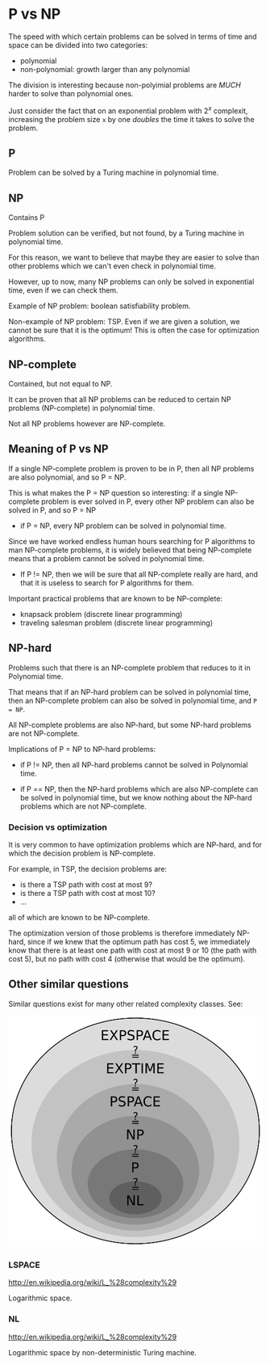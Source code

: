 # P vs NP

The speed with which certain problems can be solved in terms of time and space
can be divided into two categories:

- polynomial
- non-polynomial: growth larger than any polynomial

The division is interesting because non-polyimial problems are *MUCH* harder to solve than polynomial ones.

Just consider the fact that on an exponential problem with $2^x$ complexit, increasing the problem size `x`
by one *doubles* the time it takes to solve the problem.

## P

Problem can be solved by a Turing machine in polynomial time.

## NP

Contains P

Problem solution can be verified, but not found, by a Turing machine in polynomial time.

For this reason, we want to believe that maybe they are easier to solve than other problems which we can't even check in polynomial time.

However, up to now, many NP problems can only be solved in exponential time, even if we can check them.

Example of NP problem: boolean satisfiability problem.

Non-example of NP problem: TSP. Even if we are given a solution, we cannot be sure that it is the optimum! This is often the case for optimization algorithms.

## NP-complete

Contained, but not equal to NP.

It can be proven that all NP problems can be reduced to certain NP problems (NP-complete) in polynomial time.

Not all NP problems however are NP-complete.

## Meaning of P vs NP

If a single NP-complete problem is proven to be in P, then all NP problems are also polynomial, and so P = NP.

This is what makes the P = NP question so interesting: if a single NP-complete problem is ever solved in P, every other NP problem can also be solved in P, and so P = NP

- if P = NP, every NP problem can be solved in polynomial time.

Since we have worked endless human hours searching for P algorithms to man NP-complete problems, it is widely believed that being NP-complete means that a problem cannot be solved in polynomial time.

- If P != NP, then we will be sure that all NP-complete really are hard, and that it is useless to search for P algorithms for them.

Important practical problems that are known to be NP-complete:

- knapsack problem (discrete linear programming)
- traveling salesman problem (discrete linear programming)

## NP-hard

Problems such that there is an NP-complete problem that reduces to it in Polynomial time.

That means that if an NP-hard problem can be solved in polynomial time, then an NP-complete problem can also be solved in polynomial time, and `P = NP`.

All NP-complete problems are also NP-hard, but some NP-hard problems are not NP-complete.

Implications of P = NP to NP-hard problems:

- if P != NP, then all NP-hard problems cannot be solved in Polynomial time.

- if P == NP, then the NP-hard problems which are also NP-complete can be solved in polynomial time, but we know nothing about the NP-hard problems which are not NP-complete.

### Decision vs optimization

It is very common to have optimization problems which are NP-hard, and for which the decision problem is NP-complete.

For example, in TSP, the decision problems are:

- is there a TSP path with cost at most 9?
- is there a TSP path with cost at most 10?
- ...

all of which are known to be NP-complete.

The optimization version of those problems is therefore immediately NP-hard, since if we knew that the optimum path has cost 5, we immediately know that there is at least one path with cost at most 9 or 10 (the path with cost 5), but no path with cost 4 (otherwise that would be the optimum).

## Other similar questions

Similar questions exist for many other related complexity classes. See:

![Complexity Space Inclusion](complexity-space-inclusion.svg)

### LSPACE

<http://en.wikipedia.org/wiki/L_%28complexity%29>

Logarithmic space.

### NL

<http://en.wikipedia.org/wiki/L_%28complexity%29>

Logarithmic space by non-deterministic Turing machine.
